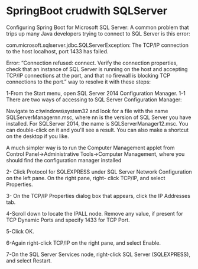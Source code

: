 # SpringBoot crudwith SQLServer
Configuring Spring Boot for Microsoft SQL Server:
A common problem that trips up many Java developers trying to connect to SQL Server is this error:

com.microsoft.sqlserver.jdbc.SQLServerException: The TCP/IP connection to the host localhost, port 1433 has failed.

Error: “Connection refused: connect. Verify the connection properties, check that an instance of SQL Server is running on the host and accepting TCP/IP connections at the port, and that no firewall is blocking TCP connections to the port.”
 way to resolve it with these steps:

1-From the Start menu, open SQL Server 2014 Configuration Manager.
1-1 There are two ways of accessing to SQL Server Configuration Manager:

Navigate to c:\windows\system32 and look for a file with the name SQLServerManagernn.msc, where nn is the version of SQL Server you have installed. For SQLServer 2014, the name is SQLServerManager12.msc. You can double-click on it and you'll see a result. You can also make a shortcut on the desktop if you like.

A much simpler way is to run the Computer Management applet from Control Panel→Administrative Tools→Computer Management, where you should find the configuration manager installed

2- Click Protocol for SQLEXPRESS under SQL Server Network Configuration on the left pane. On the right pane, right- click TCP/IP, and select Properties.

3- On the TCP/IP Properties dialog box that appears, click the IP Addresses tab.

4-Scroll down to locate the IPALL node. Remove any value, if present for TCP Dynamic Ports and specify 1433 for TCP Port.

5-Click OK.

6-Again right-click TCP/IP on the right pane, and select Enable.

7-On the SQL Server Services node, right-click SQL Server (SQLEXPRESS), and select Restart.
